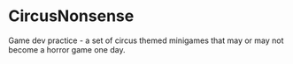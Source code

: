 # CircusNonsense
Game dev practice - a set of circus themed minigames that may or may not become a horror game one day.
